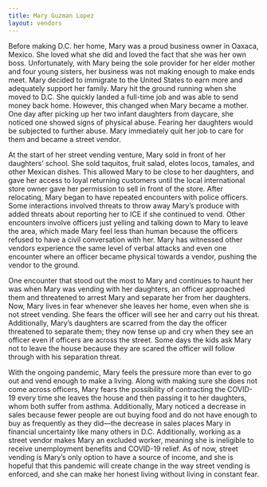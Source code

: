 ```yaml
---
title: Mary Guzman Lopez
layout: vendors
---
```


Before making D.C. her home, Mary was a proud business owner in Oaxaca, Mexico. She loved what she did and loved the fact that she was her own boss. Unfortunately, with Mary being the sole provider for her elder mother and four young sisters, her business was not making enough to make ends meet. Mary decided to immigrate to the United States to earn more and adequately support her family. Mary hit the ground running when she moved to D.C. She quickly landed a full-time job and was able to send money back home. However, this changed when Mary became a mother. One day after picking up her two infant daughters from daycare, she noticed one showed signs of physical abuse. Fearing her daughters would be subjected to further abuse. Mary immediately quit her job to care for them and became a street vendor.

At the start of her street vending venture, Mary sold in front of her daughters’ school. She sold taquitos, fruit salad, elotes locos, tamales, and other Mexican dishes. This allowed Mary to be close to her daughters, and gave her access to loyal returning customers until the local international store owner gave her permission to sell in front of the store. After relocating, Mary began to have repeated encounters with police officers. Some interactions involved threats to throw away Mary’s produce with added threats about reporting her to ICE if she continued to vend. Other encounters involve officers just yelling and talking down to Mary to leave the area, which made Mary feel less than human because the officers refused to have a civil conversation with her. Mary has witnessed other vendors experience the same level of verbal attacks and even one encounter where an officer became physical towards a vendor, pushing the vendor to the ground.

One encounter that stood out the most to Mary and continues to haunt her was when Mary was vending with her daughters, an officer approached them and threatened to arrest Mary and separate her from her daughters. Now, Mary lives in fear whenever she leaves her home, even when she is not street vending. She fears the officer will see her and carry out his threat. Additionally, Mary’s daughters are scarred from the day the officer threatened to separate them; they now tense up and cry when they see an officer even if officers are across the street. Some days the kids ask Mary not to leave the house because they are scared the officer will follow through with his separation threat.

With the ongoing pandemic, Mary feels the pressure more than ever to go out and vend enough to make a living. Along with making sure she does not come across officers, Mary fears the possibility of contracting the COVID-19 every time she leaves the house and then passing it to her daughters, whom both suffer from asthma. Additionally, Mary noticed a decrease in sales because fewer people are out buying food and do not have enough to buy as frequently as they did—the decrease in sales places Mary in financial uncertainty like many others in D.C. Additionally, working as a street vendor makes Mary an excluded worker, meaning she is ineligible to receive unemployment benefits and COVID-19 relief. As of now, street vending is Mary’s only option to have a source of income, and she is hopeful that this pandemic will create change in the way street vending is enforced, and she can make her honest living without living in constant fear.
